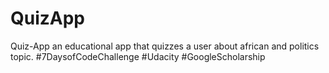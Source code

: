 # QuizApp
Quiz-App  an educational app that quizzes a user about african and politics topic. 
#7DaysofCodeChallenge #Udacity #GoogleScholarship
